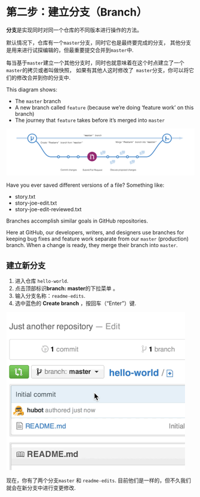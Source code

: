 # 第二步：建立分支（Branch）

**分支**是实现同时对同一个仓库的不同版本进行操作的方法。

默认情况下，仓库有一个```master```分支，同时它也是最终要完成的分支， 其他分支是用来进行试探编辑的，但最重要提交合并到```master```中.

每当基于``` master ```建立一个其他分支时，同时也就意味着在这个时点建立了一个```master```的拷贝或者叫做快照， 如果有其他人这时修改了``` master```分支，你可以将它们的修改合并到你的分支中.

This diagram shows:

- The ```master``` branch
- A new branch called ```feature``` (because we’re doing ‘feature work’ on this branch)
- The journey that ```feature``` takes before it’s merged into ```master```

![a branch](branching.png)


Have you ever saved different versions of a file? Something like:

*    story.txt
*    story-joe-edit.txt
*    story-joe-edit-reviewed.txt


Branches accomplish similar goals in GitHub repositories.

Here at GitHub, our developers, writers, and designers use branches for keeping bug fixes and feature work separate from our ```master``` (production) branch. When a change is ready, they merge their branch into ```master```.
## 建立新分支
1.   进入仓库 ```hello-world```.
2.   点击顶部标识**branch: master**的下拉菜单 。
3.   输入分支名称：```readme-edits```.
4.   选中蓝色的 **Create branch** ，按回车（“Enter”）键.

    

![branch gif](readme-edits.gif)


现在，你有了两个分支```master``` 和 ```readme-edits```. 目前他们是一样的，但不久我们就会在新分支中进行变更修改.